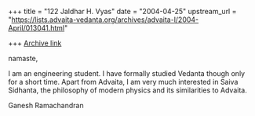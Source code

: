 +++
title = "122 Jaldhar H. Vyas"
date = "2004-04-25"
upstream_url = "https://lists.advaita-vedanta.org/archives/advaita-l/2004-April/013041.html"

+++
[Archive link](https://lists.advaita-vedanta.org/archives/advaita-l/2004-April/013041.html)

namaste,

I am an engineering student. I have formally studied Vedanta though
only for a short time. Apart from Advaita, I am very much interested in
Saiva Sidhanta, the philosophy of modern physics and its similarities to
Advaita.

Ganesh Ramachandran


